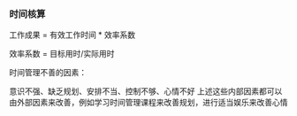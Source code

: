 ### 时间核算

工作成果 = 有效工作时间 * 效率系数

效率系数 = 目标用时/实际用时

时间管理不善的因素：

意识不强、缺乏规划、安排不当、控制不够、心情不好
上述这些内部因素都可以由外部因素来改善，例如学习时间管理课程来改善规划，进行适当娱乐来改善心情